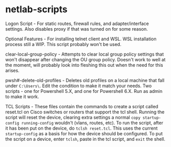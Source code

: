 # netlab-scripts

Logon Script - For static routes, firewall rules, and adapter/interface settings. Also disables proxy if that was turned on for some reason.

Optional Features - For installing telnet client and WSL. WSL installation process still a WIP. This script probably won't be used.

clear-local-group-policy - Attempts to clear local group policy settings that won't disappear after changing the OU group policy. Doesn't work to well at the moment, will probably look into fleshing this out when the need for this arises. 

pwsh#-delete-old-profiles - Deletes old profiles on a local machine that fall under `C:\Users\`. Edit the condition to make it match your needs. Two scripts - one for Powershell 5.X, and one for Powershell 6.X. Run as admin to make it work.

TCL Scripts - These files contain the commands to create a script called reset.tcl on Cisco switches or routers that support the tcl shell. Running the script will reset the device, clearing extra settings a normal `copy startup-config running-config` wouldn't (vlans, routes, etc). To run the script, after it has been put on the device, do `tclsh reset.tcl`. This uses the current `startup-config` as a basis for how the device should be configured. To put the script on a device, enter `tclsh`, paste in the tcl script, and `exit` the shell. 
